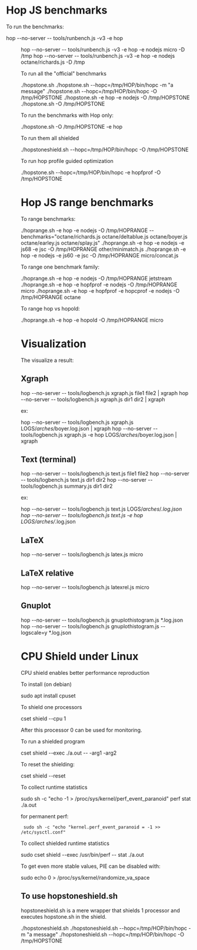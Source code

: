 Hop JS benchmarks
=================

To run the benchmarks:

 hop --no-server -- tools/runbench.js -v3 -e hop <dir>
 hop --no-server -- tools/runbench.js -v3 -e hop -e nodejs micro -D /tmp
 hop --no-server -- tools/runbench.js -v3 -e hop -e nodejs octane/richards.js -D /tmp

To run all the "official" benchmarks

 ./hopstone.sh
 ./hopstone.sh --hopc=/tmp/HOP/bin/hopc -m "a message"
 ./hopstone.sh --hopc=/tmp/HOP/bin/hopc -O /tmp/HOPSTONE
 ./hopstone.sh -e hop -e nodejs -O /tmp/HOPSTONE
 ./hopstone.sh -O /tmp/HOPSTONE

To run the benchmarks with Hop only:

 ./hopstone.sh -O /tmp/HOPSTONE -e hop

To run them all shielded

 ./hopstoneshield.sh --hopc=/tmp/HOP/bin/hopc -O /tmp/HOPSTONE

To run hop profile guided optimization

 ./hopstone.sh --hopc=/tmp/HOP/bin/hopc -e hopfprof -O /tmp/HOPSTONE


Hop JS range benchmarks
=======================

To range benchmarks:

  ./hoprange.sh -e hop -e nodejs -O /tmp/HOPRANGE --benchmarks="octane/richards.js octane/deltablue.js octane/boyer.js octane/earley.js octane/splay.js"
  ./hoprange.sh -e hop -e nodejs -e js68 -e jsc -O /tmp/HOPRANGE other/minimatch.js
  ./hoprange.sh -e hop -e nodejs -e js60 -e jsc -O /tmp/HOPRANGE micro/concat.js

To range one benchmark family:

  ./hoprange.sh -e hop -e nodejs -O /tmp/HOPRANGE jetstream
  ./hoprange.sh -e hop -e hopfprof -e nodejs -O /tmp/HOPRANGE micro
  ./hoprange.sh -e hop -e hopfprof -e hopcprof -e nodejs -O /tmp/HOPRANGE octane

To range hop vs hopold:

  ./hoprange.sh -e hop -e hopold -O /tmp/HOPRANGE micro


Visualization
=============

The visualize a result:

Xgraph
------

 hop --no-server -- tools/logbench.js xgraph.js file1 file2 | xgraph
 hop --no-server -- tools/logbench.js xgraph.js dir1 dir2 | xgraph

ex:

 hop --no-server -- tools/logbench.js xgraph.js LOGS/*arches*/boyer.log.json | xgraph
 hop --no-server -- tools/logbench.js xgraph.js -e hop LOGS/*arches*/boyer.log.json | xgraph

Text (terminal)
---------------

 hop --no-server -- tools/logbench.js text.js file1 file2
 hop --no-server -- tools/logbench.js text.js dir1 dir2
 hop --no-server -- tools/logbench.js summary.js dir1 dir2

ex:

 hop --no-server -- tools/logbench.js text.js LOGS/*arches*/*.log.json
 hop --no-server -- tools/logbench.js text.js -e hop LOGS/*arches*/*.log.json

 
LaTeX
-----

 hop --no-server -- tools/logbench.js latex.js micro


LaTeX relative
--------------

 hop --no-server -- tools/logbench.js latexrel.js micro


Gnuplot
-------

 hop --no-server -- tools/logbench.js gnuplothistogram.js *.log.json
 hop --no-server -- tools/logbench.js gnuplothistogram.js --logscale=y *.log.json
 
 
CPU Shield under Linux
======================

CPU shield enables better performance reproduction

To install (on debian)

  sudo apt install cpuset

To shield one processors

  cset shield --cpu 1

After this processor 0 can be used for monitoring.

To run a shielded program

  cset shield --exec ./a.out -- -arg1 -arg2

To reset the shielding:

  cset shield --reset

To collect runtime statistics

  sudo sh -c "echo -1 > /proc/sys/kernel/perf_event_paranoid"
  perf stat ./a.out

  for permanent perf:

     sudo sh -c "echo "kernel.perf_event_paranoid = -1 >> /etc/sysctl.conf"

To collect shielded runtime statistics

  sudo cset shield --exec /usr/bin/perf -- stat ./a.out

To get even more stable values, PIE can be disabled with:

  sudo echo 0 > /proc/sys/kernel/randomize_va_space
  
To use hopstoneshield.sh
------------------------

hopstoneshield.sh is a mere wrapper that shields 1 processor and executes
hopstone.sh in the shield.

  ./hopstoneshield.sh
  ./hopstoneshield.sh --hopc=/tmp/HOP/bin/hopc -m "a message"
  ./hopstoneshield.sh --hopc=/tmp/HOP/bin/hopc -O /tmp/HOPSTONE


